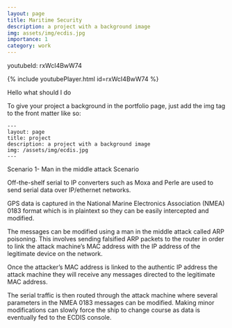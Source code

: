 ```yaml
---
layout: page
title: Maritime Security
description: a project with a background image
img: assets/img/ecdis.jpg
importance: 1
category: work
---
```


youtubeId: rxWcI4BwW74 

{% include youtubePlayer.html id=rxWcI4BwW74 %}

Hello what should I do 

To give your project a background in the portfolio page, just add the img tag to the front matter like so:

    ---
    layout: page
    title: project
    description: a project with a background image
    img: /assets/img/ecdis.jpg
    ---

Scenario 1- Man in the middle attack Scenario

Off-the-shelf serial to IP converters such as Moxa and Perle are used to send serial data over IP/ethernet networks.

GPS data is captured in the National Marine Electronics Association (NMEA) 0183 format which is in plaintext so they can be easily intercepted and modified.

The messages can be modified using a man in the middle attack called ARP poisoning. This involves sending falsified ARP packets to the router in order to link the attack machine’s MAC address with the IP address of the legitimate device on the network.  

Once the attacker’s MAC address is linked to the authentic IP address the attack machine  they will receive any messages directed to the legitimate MAC address. 

The serial traffic is then routed through the attack machine where several parameters in the NMEA 0183 messages can be modified. Making minor modifications can slowly force the ship to change course as data is eventually fed to the ECDIS console.



